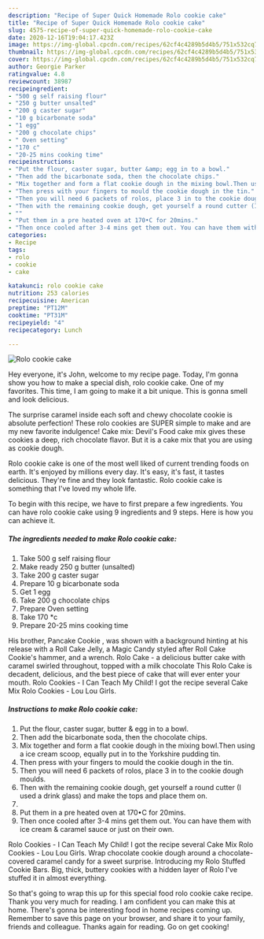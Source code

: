 ```yaml
---
description: "Recipe of Super Quick Homemade Rolo cookie cake"
title: "Recipe of Super Quick Homemade Rolo cookie cake"
slug: 4575-recipe-of-super-quick-homemade-rolo-cookie-cake
date: 2020-12-16T19:04:17.423Z
image: https://img-global.cpcdn.com/recipes/62cf4c4289b5d4b5/751x532cq70/rolo-cookie-cake-recipe-main-photo.jpg
thumbnail: https://img-global.cpcdn.com/recipes/62cf4c4289b5d4b5/751x532cq70/rolo-cookie-cake-recipe-main-photo.jpg
cover: https://img-global.cpcdn.com/recipes/62cf4c4289b5d4b5/751x532cq70/rolo-cookie-cake-recipe-main-photo.jpg
author: Georgie Parker
ratingvalue: 4.8
reviewcount: 38987
recipeingredient:
- "500 g self raising flour"
- "250 g butter unsalted"
- "200 g caster sugar"
- "10 g bicarbonate soda"
- "1 egg"
- "200 g chocolate chips"
- " Oven setting"
- "170 c"
- "20-25 mins cooking time"
recipeinstructions:
- "Put the flour, caster sugar, butter &amp; egg in to a bowl."
- "Then add the bicarbonate soda, then the chocolate chips."
- "Mix together and form a flat cookie dough in the mixing bowl.Then using a ice cream scoop, equally put in to the Yorkshire pudding tin."
- "Then press with your fingers to mould the cookie dough in the tin."
- "Then you will need 6 packets of rolos, place 3 in to the cookie dough moulds."
- "Then with the remaining cookie dough, get yourself a round cutter (I used a drink glass) and make the tops and place them on."
- ""
- "Put them in a pre heated oven at 170•C for 20mins."
- "Then once cooled after 3-4 mins get them out. You can have them with ice cream &amp; caramel sauce or just on their own."
categories:
- Recipe
tags:
- rolo
- cookie
- cake

katakunci: rolo cookie cake 
nutrition: 253 calories
recipecuisine: American
preptime: "PT12M"
cooktime: "PT31M"
recipeyield: "4"
recipecategory: Lunch

---
```



![Rolo cookie cake](https://img-global.cpcdn.com/recipes/62cf4c4289b5d4b5/751x532cq70/rolo-cookie-cake-recipe-main-photo.jpg)

Hey everyone, it's John, welcome to my recipe page. Today, I'm gonna show you how to make a special dish, rolo cookie cake. One of my favorites. This time, I am going to make it a bit unique. This is gonna smell and look delicious.

The surprise caramel inside each soft and chewy chocolate cookie is absolute perfection! These rolo cookies are SUPER simple to make and are my new favorite indulgence! Cake mix: Devil&#39;s Food cake mix gives these cookies a deep, rich chocolate flavor. But it is a cake mix that you are using as cookie dough.

Rolo cookie cake is one of the most well liked of current trending foods on earth. It's enjoyed by millions every day. It's easy, it's fast, it tastes delicious. They're fine and they look fantastic. Rolo cookie cake is something that I've loved my whole life.


To begin with this recipe, we have to first prepare a few ingredients. You can have rolo cookie cake using 9 ingredients and 9 steps. Here is how you can achieve it.

<!--inarticleads1-->

##### The ingredients needed to make Rolo cookie cake:

1. Take 500 g self raising flour
1. Make ready 250 g butter (unsalted)
1. Take 200 g caster sugar
1. Prepare 10 g bicarbonate soda
1. Get 1 egg
1. Take 200 g chocolate chips
1. Prepare  Oven setting
1. Take 170 *c
1. Prepare 20-25 mins cooking time


His brother, Pancake Cookie , was shown with a background hinting at his release with a Roll Cake Jelly, a Magic Candy styled after Roll Cake Cookie&#39;s hammer, and a wrench. Rolo Cake - a delicious butter cake with caramel swirled throughout, topped with a milk chocolate This Rolo Cake is decadent, delicious, and the best piece of cake that will ever enter your mouth. Rolo Cookies - I Can Teach My Child! I got the recipe several Cake Mix Rolo Cookies - Lou Lou Girls. 

<!--inarticleads2-->

##### Instructions to make Rolo cookie cake:

1. Put the flour, caster sugar, butter &amp; egg in to a bowl.
1. Then add the bicarbonate soda, then the chocolate chips.
1. Mix together and form a flat cookie dough in the mixing bowl.Then using a ice cream scoop, equally put in to the Yorkshire pudding tin.
1. Then press with your fingers to mould the cookie dough in the tin.
1. Then you will need 6 packets of rolos, place 3 in to the cookie dough moulds.
1. Then with the remaining cookie dough, get yourself a round cutter (I used a drink glass) and make the tops and place them on.
1. 
1. Put them in a pre heated oven at 170•C for 20mins.
1. Then once cooled after 3-4 mins get them out. You can have them with ice cream &amp; caramel sauce or just on their own.


Rolo Cookies - I Can Teach My Child! I got the recipe several Cake Mix Rolo Cookies - Lou Lou Girls. Wrap chocolate cookie dough around a chocolate-covered caramel candy for a sweet surprise. Introducing my Rolo Stuffed Cookie Bars. Big, thick, buttery cookies with a hidden layer of Rolo I&#39;ve stuffed it in almost everything. 

So that's going to wrap this up for this special food rolo cookie cake recipe. Thank you very much for reading. I am confident you can make this at home. There's gonna be interesting food in home recipes coming up. Remember to save this page on your browser, and share it to your family, friends and colleague. Thanks again for reading. Go on get cooking!

